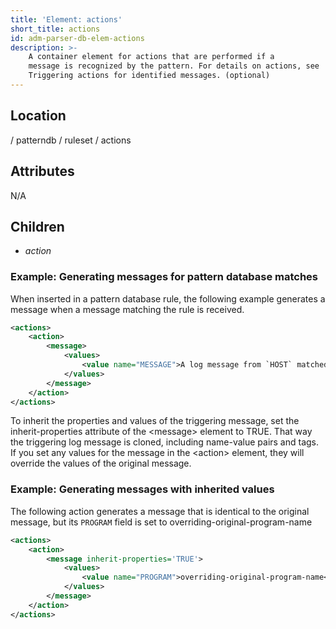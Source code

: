 ```yaml
---
title: 'Element: actions'
short_title: actions
id: adm-parser-db-elem-actions
description: >-
	A container element for actions that are performed if a
	message is recognized by the pattern. For details on actions, see
	Triggering actions for identified messages. (optional)
---
```


## Location

/ patterndb / ruleset / actions

## Attributes

N/A

## Children

- *action*

### Example: Generating messages for pattern database matches

When inserted in a pattern database rule, the following example
generates a message when a message matching the rule is received.

```xml
<actions>
    <action>
        <message>
            <values>
                <value name="MESSAGE">A log message from `HOST` matched rule number $.classifier.rule_id</value>
            </values>
        </message>
    </action>
</actions>
```

To inherit the properties and values of the triggering message, set the
inherit-properties attribute of the \<message\> element to TRUE. That
way the triggering log message is cloned, including name-value pairs and
tags. If you set any values for the message in the \<action\> element,
they will override the values of the original message.

### Example: Generating messages with inherited values

The following action generates a message that is identical to the
original message, but its `PROGRAM` field is set to
overriding-original-program-name

```xml
<actions>
    <action>
        <message inherit-properties='TRUE'>
            <values>
                <value name="PROGRAM">overriding-original-program-name</value>
            </values>
        </message>
    </action>
</actions>
```
